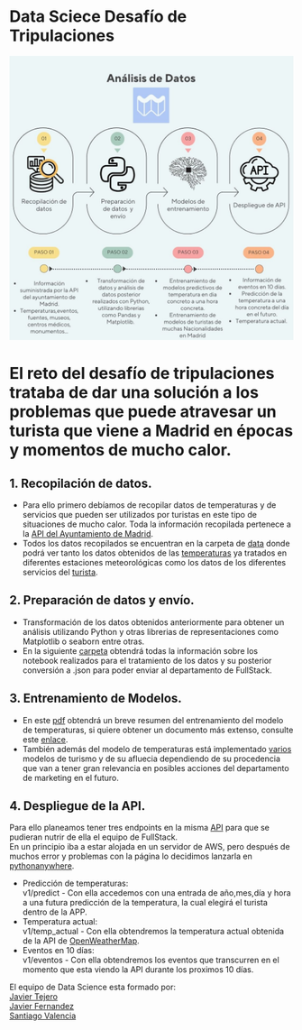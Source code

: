 # Data Sciece Desafío de Tripulaciones
![img](./img/Step%20By%20Step%20Decluttering%20Process%20Graph%20Instagram%20Post%20(1).jpg)

# El reto del desafío de tripulaciones trataba de dar una solución a los problemas que puede atravesar un turista que viene a Madrid en épocas y momentos de mucho calor.  

## 1. Recopilación de datos. 
* Para ello primero debíamos de recopilar datos de temperaturas y de servicios que pueden ser utilizados por turistas en este tipo de situaciones de mucho calor.
Toda la información recopilada pertenece a la [API del Ayuntamiento de Madrid](https://datos.madrid.es/portal/site/egob/menuitem.214413fe61bdd68a53318ba0a8a409a0/?vgnextoid=b07e0f7c5ff9e510VgnVCM1000008a4a900aRCRD&vgnextchannel=b07e0f7c5ff9e510VgnVCM1000008a4a900aRCRD&vgnextfmt=default).
* Todos los datos recopilados se encuentran en la carpeta de [data](https://github.com/Kuja182/desafio_data/tree/main/data) donde podrá ver tanto los datos obtenidos de las [temperaturas](https://github.com/Kuja182/desafio_data/tree/main/data/temp_ok) ya tratados en diferentes estaciones meteorológicas como los datos de los diferentes servicios del [turista](https://github.com/Kuja182/desafio_data/tree/main/data/madrid).

## 2. Preparación de datos y envío.  
* Transformación de los datos obtenidos anteriormente para obtener un análisis utilizando Python y otras librerias de representaciones como Matplotlib o seaborn entre otras.
* En la siguiente [carpeta](https://github.com/Kuja182/desafio_data/tree/main/notebooks) obtendrá todas la información sobre los notebook realizados para el tratamiento de los datos y su posterior conversión a .json para poder enviar al departamento de FullStack.

## 3. Entrenamiento de Modelos.
*  En este [pdf](https://github.com/Kuja182/desafio_data/blob/main/Informes/MODELO%20DE%20PREDICI%C3%93N%20DE%20TEMPERATURAS%20API%20DEPOYMENT.pdf) obtendrá un breve resumen del entrenamiento del modelo de temperaturas, si quiere obtener un documento más extenso, consulte este [enlace](https://github.com/Kuja182/desafio_data/blob/main/notebooks/EDA_ML_tiempo_diario.ipynb).
* También además del modelo de temperaturas está implementado [varios](https://github.com/Kuja182/desafio_data/blob/main/notebooks/Turistas_internacionales.ipynb) modelos de turismo y de su afluecia dependiendo de su procedencia que van a tener gran relevancia en posibles acciones del departamento de marketing en el futuro.

## 4. Despliegue de la API.
Para ello planeamos tener tres endpoints en la misma [API](https://github.com/Kuja182/desafio_data/tree/main/API_temperaturas) para que se pudieran nutrir de ella el equipo de FullStack.  
En un principio iba a estar alojada en un servidor de AWS, pero después de muchos error y problemas con la página lo decidimos lanzarla en [pythonanywhere](https://www.pythonanywhere.com/).
* Predicción de temperaturas:  
v1/predict - Con ella accedemos con una entrada de año,mes,día y hora a una futura predicción de la temperatura, la cual elegirá el turista dentro de la APP.
* Temperatura actual:  
v1/temp_actual - Con ella obtendremos la temperatura actual obtenida de la API de [OpenWeatherMap](https://openweathermap.org/api).
* Eventos en 10 días:  
v1/eventos - Con ella obtendremos los eventos que transcurren en el momento que esta viendo la API durante los proximos 10 días.  

El equipo de Data Science esta formado por:  
[Javier Tejero](https://github.com/jaterub)  
[Javier Fernandez](https://github.com/jaferdy)  
[Santiago Valencia](https://github.com/Kuja182)  

